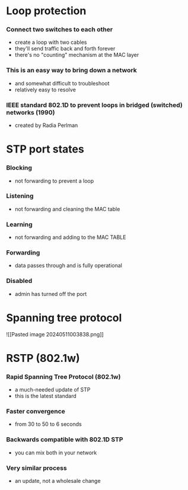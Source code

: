 # Loop protection
### Connect two switches to each other
- create a loop with two cables
- they'll send traffic back and forth forever
- there's no "counting" mechanism at the MAC layer
### This is an easy way to bring down a network
- and somewhat difficult to troubleshoot
- relatively easy to resolve
### IEEE standard 802.1D to prevent loops in bridged (switched) networks (1990)
- created by Radia Perlman
# STP port states
### Blocking
- not forwarding to prevent a loop
### Listening
- not forwarding and cleaning the MAC table
### Learning
- not forwarding and adding to the MAC TABLE
### Forwarding
- data passes through and is fully operational
### Disabled
- admin has turned off the port
# Spanning tree protocol
![[Pasted image 20240511003838.png]]
# RSTP (802.1w)
### Rapid Spanning Tree Protocol (802.1w)
- a much-needed update of STP
- this is the latest standard
### Faster convergence
- from 30 to 50 to 6 seconds
### Backwards compatible with 802.1D STP
- you can mix both in your network
### Very similar process
- an update, not a wholesale change